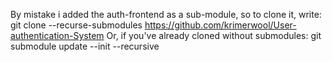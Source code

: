 By mistake i added the auth-frontend as a sub-module, so to clone it, write:
git clone --recurse-submodules https://github.com/krimerwool/User-authentication-System 
Or, if you've already cloned without submodules:
git submodule update --init --recursive
